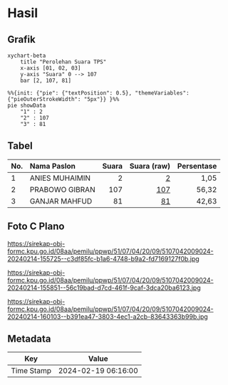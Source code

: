 # Hasil

## Grafik

```mermaid
xychart-beta
    title "Perolehan Suara TPS"
    x-axis [01, 02, 03]
    y-axis "Suara" 0 --> 107
    bar [2, 107, 81]
```

```mermaid
%%{init: {"pie": {"textPosition": 0.5}, "themeVariables": {"pieOuterStrokeWidth": "5px"}} }%%
pie showData
    "1" : 2
    "2" : 107
    "3" : 81
```

## Tabel

| No. | Nama Paslon    | Suara | Suara (raw) | Persentase |
|:--- |:-------------- | -----:| -----------:| ----------:|
| 1   | ANIES MUHAIMIN | 2     | [2][p-1]    | 1,05       |
| 2   | PRABOWO GIBRAN | 107   | [107][p-2]  | 56,32      |
| 3   | GANJAR MAHFUD  | 81    | [81][p-3]   | 42,63      |


[p-1]: https://github.com/gigit-pemilu/pemilu-2024-51-bali/blob/main/pilpres/hitung-suara/sub/51-bali/sub/07-karangasem/sub/04-karangasem/sub/2009-pertima/sub/024-tps/sub/paslon-1.txt
[p-2]: https://github.com/gigit-pemilu/pemilu-2024-51-bali/blob/main/pilpres/hitung-suara/sub/51-bali/sub/07-karangasem/sub/04-karangasem/sub/2009-pertima/sub/024-tps/sub/paslon-2.txt
[p-3]: https://github.com/gigit-pemilu/pemilu-2024-51-bali/blob/main/pilpres/hitung-suara/sub/51-bali/sub/07-karangasem/sub/04-karangasem/sub/2009-pertima/sub/024-tps/sub/paslon-3.txt

## Foto C Plano

https://sirekap-obj-formc.kpu.go.id/08aa/pemilu/ppwp/51/07/04/20/09/5107042009024-20240214-155725--c3df85fc-b1a6-4748-b9a2-fd7169127f0b.jpg

https://sirekap-obj-formc.kpu.go.id/08aa/pemilu/ppwp/51/07/04/20/09/5107042009024-20240214-155851--56c19bad-d7cd-461f-9caf-3dca20ba6123.jpg

https://sirekap-obj-formc.kpu.go.id/08aa/pemilu/ppwp/51/07/04/20/09/5107042009024-20240214-160103--b391ea47-3803-4ec1-a2cb-83643363b99b.jpg


## Metadata

| Key        | Value               |
| ---------- | ------------------- |
| Time Stamp | 2024-02-19 06:16:00 |



